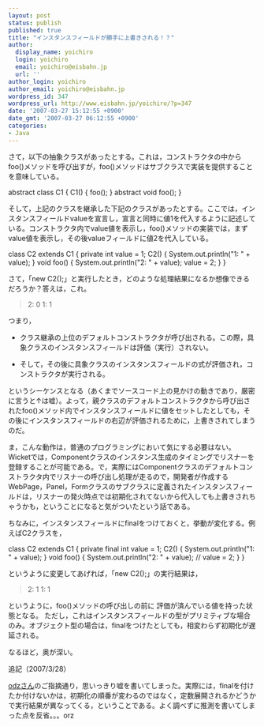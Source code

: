 ```yaml
---
layout: post
status: publish
published: true
title: "インスタンスフィールドが勝手に上書きされる！？"
author:
  display_name: yoichiro
  login: yoichiro
  email: yoichiro@eisbahn.jp
  url: ''
author_login: yoichiro
author_email: yoichiro@eisbahn.jp
wordpress_id: 347
wordpress_url: http://www.eisbahn.jp/yoichiro/?p=347
date: '2007-03-27 15:12:55 +0900'
date_gmt: '2007-03-27 06:12:55 +0900'
categories:
- Java
---
```


さて，以下の抽象クラスがあったとする。これは，コンストラクタの中からfoo()メソッドを呼び出すが，foo()メソッドはサブクラスで実装を提供することを意味している。

abstract class C1 {
C1() {
foo();
}
abstract void foo();
}

そして，上記のクラスを継承した下記のクラスがあったとする。ここでは，インスタンスフィールドvalueを宣言し，宣言と同時に値1を代入するように記述している。コンストラクタ内でvalue値を表示し，foo()メソッドの実装では，まずvalue値を表示し，その後valueフィールドに値2を代入している。

class C2 extends C1 {
private int value = 1;
C2() {
System.out.println("1: " + value);
}
void foo() {
System.out.println("2: " + value);
value = 2;
}
}

さて，「new C2();」と実行したとき，どのような処理結果になるか想像できるだろうか？答えは，これ。

>2: 0
1: 1


つまり，

* クラス継承の上位のデフォルトコンストラクタが呼び出される。この際，具象クラスのインスタンスフィールドは評価（実行）されない。

* そして，その後に具象クラスのインスタンスフィールドの式が評価され，コンストラクタが実行される。

というシーケンスとなる（あくまでソースコード上の見かけの動きであり，厳密に言うと↑は嘘）。よって，親クラスのデフォルトコンストラクタから呼び出されたfoo()メソッド内でインスタンスフィールドに値をセットしたとしても，その後にインスタンスフィールドの右辺が評価されるために，上書きされてしまうのだ。

ま，こんな動作は，普通のプログラミングにおいて気にする必要はない。Wicketでは，Componentクラスのインスタンス生成のタイミングでリスナーを登録することが可能である。で，実際にはComponentクラスのデフォルトコンストラクタ内でリスナーの呼び出し処理が走るので，開発者が作成するWebPage，Panel，Formクラスのサブクラスに定義されたインスタンスフィールドは，リスナーの発火時点では初期化されてないから代入しても上書きされちゃうかも，ということになると気がついたという話である。

ちなみに，インスタンスフィールドにfinalをつけておくと，挙動が変化する。例えばC2クラスを，

class C2 extends C1 {
private final int value = 1;
C2() {
System.out.println("1: " + value);
}
void foo() {
System.out.println("2: " + value);
// value = 2;
}
}

というように変更してあげれば，「new C2();」の実行結果は，

>2: 1
1: 1


というように，foo()メソッドの呼び出しの前に
評価が済んでいる値を持った状態となる。
ただし，これはインスタンスフィールドの型がプリミティブな場合のみ。オブジェクト型の場合は，finalをつけたとしても，相変わらず初期化が遅延される。

なるほど，奥が深い。

追記（2007/3/28）

[odzさん](http://d.hatena.ne.jp/odz/20070327/1175049629)のご指摘通り，思いっきり嘘を書いてしまった。実際には，finalを付けたか付けないかは，初期化の順番が変わるのではなく，定数展開されるかどうかで実行結果が異なってくる，ということである。よく調べずに推測を書いてしまった点を反省。。。orz

